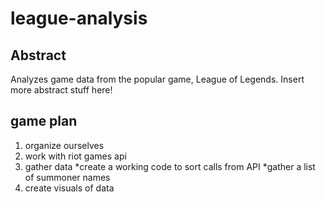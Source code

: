 # league-analysis
## Abstract
  Analyzes game data from the popular game, League of Legends. Insert more abstract stuff here!
## game plan
1. organize ourselves
2. work with riot games api
3. gather data
*create a working code to sort calls from API
  *gather a list of summoner names
4. create visuals of data 

